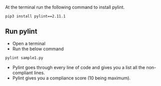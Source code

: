 At the terminal run the following command to install pylint.

`pip3 install pylint==2.11.1`

## Run pylint

- Open a terminal  
- Run the below command

```bash
pylint sample1.py
```

- Pylint goes through every line of code and gives you a list all the non-compliant lines.
- Pylint gives you a compliance score (10 being maximum).

